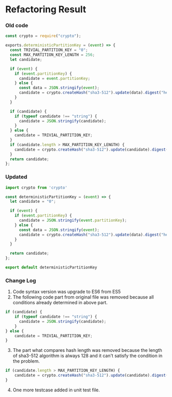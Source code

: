 # Refactoring Result

### Old code
```javascript
const crypto = require("crypto");

exports.deterministicPartitionKey = (event) => {
  const TRIVIAL_PARTITION_KEY = "0";
  const MAX_PARTITION_KEY_LENGTH = 256;
  let candidate;

  if (event) {
    if (event.partitionKey) {
      candidate = event.partitionKey;
    } else {
      const data = JSON.stringify(event);
      candidate = crypto.createHash("sha3-512").update(data).digest("hex");
    }
  }

  if (candidate) {
    if (typeof candidate !== "string") {
      candidate = JSON.stringify(candidate);
    }
  } else {
    candidate = TRIVIAL_PARTITION_KEY;
  }
  if (candidate.length > MAX_PARTITION_KEY_LENGTH) {
    candidate = crypto.createHash("sha3-512").update(candidate).digest("hex");
  }
  return candidate;
};

```

### Updated
```javascript
import crypto from 'crypto'

const deterministicPartitionKey = (event) => {
  let candidate = "0";

  if (event) {
    if (event.partitionKey) {
      candidate = JSON.stringify(event.partitionKey);
    } else {
      const data = JSON.stringify(event);
      candidate = crypto.createHash("sha3-512").update(data).digest("hex");
    }
  }

  return candidate;
};

export default deterministicPartitionKey
```

### Change Log
1. Code syntax version was upgrade to ES6 from ES5
2. The following code part from original file was removed because all conditions already determined in above part.
```javascript
if (candidate) {
    if (typeof candidate !== "string") {
      candidate = JSON.stringify(candidate);
    }
} else {
    candidate = TRIVIAL_PARTITION_KEY;
}
```
3. The part what compares hash length was removed because the length of sha3-512 algorithm is always 128 and it can't satisfy the condition in the problem.
```javascript
if (candidate.length > MAX_PARTITION_KEY_LENGTH) {
    candidate = crypto.createHash("sha3-512").update(candidate).digest("hex");
}
```
4. One more testcase added in unit test file.